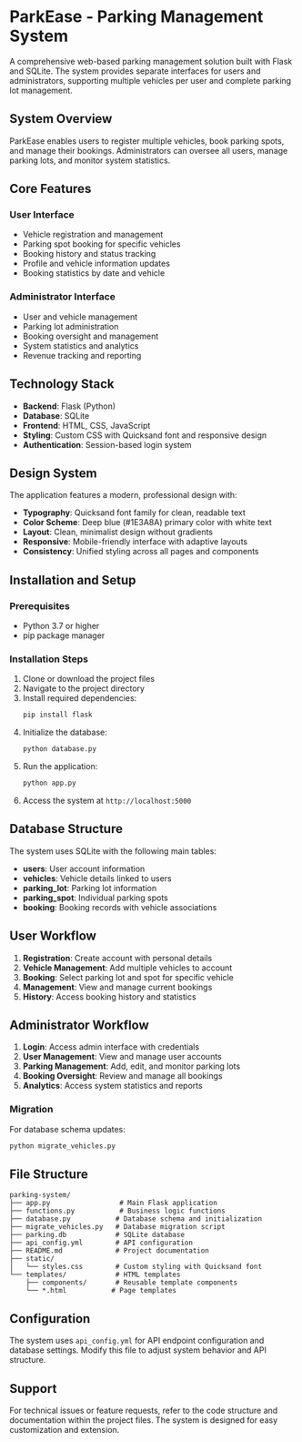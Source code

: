 # ParkEase - Parking Management System

A comprehensive web-based parking management solution built with Flask and SQLite. The system provides separate interfaces for users and administrators, supporting multiple vehicles per user and complete parking lot management.

## System Overview

ParkEase enables users to register multiple vehicles, book parking spots, and manage their bookings. Administrators can oversee all users, manage parking lots, and monitor system statistics.

## Core Features

### User Interface
- Vehicle registration and management
- Parking spot booking for specific vehicles
- Booking history and status tracking
- Profile and vehicle information updates
- Booking statistics by date and vehicle

### Administrator Interface
- User and vehicle management
- Parking lot administration
- Booking oversight and management
- System statistics and analytics
- Revenue tracking and reporting

## Technology Stack

- **Backend**: Flask (Python)
- **Database**: SQLite
- **Frontend**: HTML, CSS, JavaScript
- **Styling**: Custom CSS with Quicksand font and responsive design
- **Authentication**: Session-based login system

## Design System

The application features a modern, professional design with:
- **Typography**: Quicksand font family for clean, readable text
- **Color Scheme**: Deep blue (#1E3A8A) primary color with white text
- **Layout**: Clean, minimalist design without gradients
- **Responsive**: Mobile-friendly interface with adaptive layouts
- **Consistency**: Unified styling across all pages and components

## Installation and Setup

### Prerequisites
- Python 3.7 or higher
- pip package manager

### Installation Steps

1. Clone or download the project files
2. Navigate to the project directory
3. Install required dependencies:
   ```bash
   pip install flask
   ```
4. Initialize the database:
   ```bash
   python database.py
   ```
5. Run the application:
   ```bash
   python app.py
   ```
6. Access the system at `http://localhost:5000`

## Database Structure

The system uses SQLite with the following main tables:
- **users**: User account information
- **vehicles**: Vehicle details linked to users
- **parking_lot**: Parking lot information
- **parking_spot**: Individual parking spots
- **booking**: Booking records with vehicle associations

## User Workflow

1. **Registration**: Create account with personal details
2. **Vehicle Management**: Add multiple vehicles to account
3. **Booking**: Select parking lot and spot for specific vehicle
4. **Management**: View and manage current bookings
5. **History**: Access booking history and statistics

## Administrator Workflow

1. **Login**: Access admin interface with credentials
2. **User Management**: View and manage user accounts
3. **Parking Management**: Add, edit, and monitor parking lots
4. **Booking Oversight**: Review and manage all bookings
5. **Analytics**: Access system statistics and reports


### Migration
For database schema updates:
```bash
python migrate_vehicles.py
```

## File Structure

```
parking-system/
├── app.py                 # Main Flask application
├── functions.py           # Business logic functions
├── database.py           # Database schema and initialization
├── migrate_vehicles.py   # Database migration script
├── parking.db            # SQLite database
├── api_config.yml        # API configuration
├── README.md             # Project documentation
├── static/
│   └── styles.css        # Custom styling with Quicksand font
└── templates/            # HTML templates
    ├── components/       # Reusable template components
    └── *.html           # Page templates
```

## Configuration

The system uses `api_config.yml` for API endpoint configuration and database settings. Modify this file to adjust system behavior and API structure.

## Support

For technical issues or feature requests, refer to the code structure and documentation within the project files. The system is designed for easy customization and extension. 